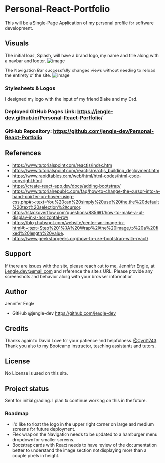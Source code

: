 # Personal-React-Portfolio
This will be a Single-Page Application of my personal profile for software development.

## Visuals
The initial load, Splash, will have a brand logo, my name and title along with a navbar and footer. 
![image](https://user-images.githubusercontent.com/117794203/236593390-ab8a9cac-afea-4329-9877-c20a78ef73ef.png)


The Navigation Bar successfully changes views without needing to reload the entirety of the site.
![image](https://user-images.githubusercontent.com/117794203/236594639-b8d2adda-d45f-4109-986c-8b84f1964a65.png)


### Stylesheets & Logos
I designed my logo with the input of my friend Blake and my Dad.

### Deployed GitHub Pages Link: https://jengle-dev.github.io/Personal-React-Portfolio/

### GitHub Repository: https://github.com/jengle-dev/Personal-React-Portfolio

## References
* https://www.tutorialspoint.com/reactjs/index.htm
* https://www.tutorialspoint.com/reactjs/reactjs_building_deployment.htm
* https://www.rapidtables.com/web/html/html-codes/html-code-copyright.html
* https://create-react-app.dev/docs/adding-bootstrap/
* https://www.tutorialrepublic.com/faq/how-to-change-the-cursor-into-a-hand-pointer-on-hover-using-css.php#:~:text=You%20can%20simply%20use%20the,the%20default%20text%20selection%20cursor.
* https://stackoverflow.com/questions/885691/how-to-make-a-ul-display-in-a-horizontal-row
* https://blog.hubspot.com/website/center-an-image-in-html#:~:text=Step%201%3A%20Wrap%20the%20image,to%20a%20fixed%20length%20value.
* https://www.geeksforgeeks.org/how-to-use-bootstrap-with-react/

## Support
If there are issues with the site, please reach out to me, Jennifer Engle, at j.engle.dev@gmail.com and reference the site's URL. Please provide any screenshots and behavior along with your browser information.

## Author
Jennifer Engle
* GitHub @jengle-dev https://github.com/jengle-dev

## Credits
Thanks again to David Love for your patience and helpfulness. <a href="https://github.com/Cyril1743">@Cyril1743</a>. Thank you also to my Bootcamp instructor, teaching assistants and tutors.

## License
No License is used on this site.

## Project status
Sent for initial grading. I plan to continue working on this in the future. 

### Roadmap
* I'd like to float the logo in the upper right corner on large and medium screens for future deployment. 
* Flex wrap on the Navigation needs to be updated to a hamburger menu dropdown for smaller screens.
* Bootstrap cards with React needs to have review of the documentation better to understand the image section not displaying more than a couple pixels in height.